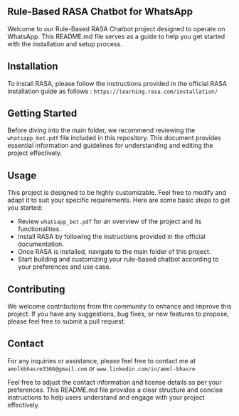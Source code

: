 
## Rule-Based RASA Chatbot for WhatsApp
Welcome to our Rule-Based RASA Chatbot project designed to operate on WhatsApp. This README.md file serves as a guide to help you get started with the installation and setup process.

## Installation
To install RASA, please follow the instructions provided in the official RASA installation guide as follows : `https://learning.rasa.com/installation/`

## Getting Started
Before diving into the main folder, we recommend reviewing the `whatsapp_bot.pdf` file included in this repository. This document provides essential information and guidelines for understanding and editing the project effectively.

## Usage
This project is designed to be highly customizable. Feel free to modify and adapt it to suit your specific requirements. Here are some basic steps to get you started:

* Review `whatsapp_bot.pdf` for an overview of the project and its functionalities.
* Install RASA by following the instructions provided in the official documentation.
* Once RASA is installed, navigate to the main folder of this project.
* Start building and customizing your rule-based chatbot according to your preferences and use case.

## Contributing
We welcome contributions from the community to enhance and improve this project. If you have any suggestions, bug fixes, or new features to propose, please feel free to submit a pull request.

## Contact
For any inquiries or assistance, please feel free to contact me at `amolkbhasre3366@gmail.com` or `www.linkedin.com/in/amol-bhasre`

Feel free to adjust the contact information and license details as per your preferences. This README.md file provides a clear structure and concise instructions to help users understand and engage with your project effectively.






